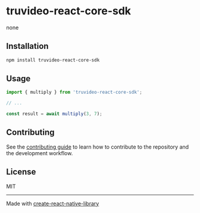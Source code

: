 # truvideo-react-core-sdk

none

## Installation

```sh
npm install truvideo-react-core-sdk
```

## Usage


```js
import { multiply } from 'truvideo-react-core-sdk';

// ...

const result = await multiply(3, 7);
```


## Contributing

See the [contributing guide](CONTRIBUTING.md) to learn how to contribute to the repository and the development workflow.

## License

MIT

---

Made with [create-react-native-library](https://github.com/callstack/react-native-builder-bob)
